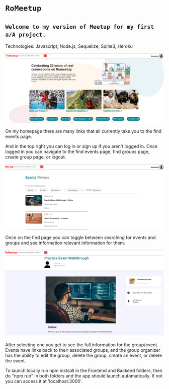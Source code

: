 # `RoMeetup`

## `Welcome to my version of Meetup for my first a/A project.`

Technologies: Javascript, Node.js, Sequelize, Sqlite3, Heroku


![RoMeetup Homepage](/assets/titlepage.png)

On my homepage there are many links that all currently take you to the find events page.

And in the top right you can log in or sign up if you aren't logged in.  Once logged in you can navigate to the find events page, find groups page, create group page, or logout.

![RoMeetup Findpage](/assets/findPage.png)

Once on the find page you can toggle between searching for events and groups and see information relevant information for them.

![RoMeetup Findpage](/assets/eventsPage.png)

After selecting one you get to see the full information for the group/event.  Events have links back to their associated groups, and the group organizer has the ability to edit the group, delete the group, create an event, or delete the event.

To launch locally run npm instsall in the Frontend and Backend folders, then do "npm run" in both folders and the app should launch automatically.  If not you can access it at 'localhost:3000'.
